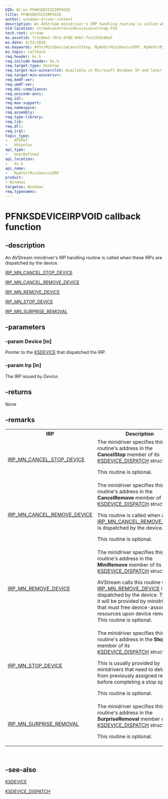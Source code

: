 ```yaml
---
UID: NC:ks.PFNKSDEVICEIRPVOID
title: PFNKSDEVICEIRPVOID
author: windows-driver-content
description: An AVStream minidriver's IRP handling routine is called when these IRPs are dispatched by the device.IRP_MN_CANCEL_STOP_DEVICEIRP_MN_CANCEL_REMOVE_DEVICEIRP_MN_REMOVE_DEVICEIRP_MN_STOP_DEVICEIRP_MN_SURPRISE_REMOVAL
old-location: stream\avstrminidevicecancelstop.htm
tech.root: stream
ms.assetid: 7c3cb6e2-707a-4f8d-84b7-fce1354c06af
ms.date: 4/23/2018
ms.keywords: AVStrMiniDeviceCancelStop, MyAVStrMiniDeviceIRP, MyAVStrMiniDeviceIRP routine [Streaming Media Devices], PFNKSDEVICEIRPVOID, avstclbk_5b19ddf6-52f4-4d93-b5e1-7d7b5a41fe8b.xml, ks/MyAVStrMiniDeviceIRP, stream.avstrminidevicecancelstop
ms.topic: callback
req.header: ks.h
req.include-header: Ks.h
req.target-type: Desktop
req.target-min-winverclnt: Available in Microsoft Windows XP and later operating systems and DirectX 8.0 and later DirectX versions.
req.target-min-winversvr: 
req.kmdf-ver: 
req.umdf-ver: 
req.ddi-compliance: 
req.unicode-ansi: 
req.idl: 
req.max-support: 
req.namespace: 
req.assembly: 
req.type-library: 
req.lib: 
req.dll: 
req.irql: 
topic_type:
-	APIRef
-	kbSyntax
api_type:
-	UserDefined
api_location:
-	ks.h
api_name:
-	MyAVStrMiniDeviceIRP
product:
- Windows
targetos: Windows
req.typenames: 
---
```


# PFNKSDEVICEIRPVOID callback function


## -description


An AVStream minidriver's IRP handling routine is called when these IRPs are dispatched by the device.


<a href="https://msdn.microsoft.com/library/windows/hardware/ff550826">IRP_MN_CANCEL_STOP_DEVICE</a>



<a href="https://msdn.microsoft.com/library/windows/hardware/ff550823">IRP_MN_CANCEL_REMOVE_DEVICE</a>



<a href="https://msdn.microsoft.com/library/windows/hardware/ff551738">IRP_MN_REMOVE_DEVICE</a>



<a href="https://msdn.microsoft.com/library/windows/hardware/ff551755">IRP_MN_STOP_DEVICE</a>



<a href="https://msdn.microsoft.com/library/windows/hardware/ff551760">IRP_MN_SURPRISE_REMOVAL</a>



## -parameters




### -param Device [in]

Pointer to the <a href="https://msdn.microsoft.com/library/windows/hardware/ff561681">KSDEVICE</a> that dispatched the IRP.


### -param Irp [in]

The IRP issued by <i>Device</i>.


## -returns



None




## -remarks



<table>
<tr>
<th>IRP</th>
<th>Description</th>
</tr>
<tr>
<td>
<a href="https://msdn.microsoft.com/library/windows/hardware/ff550826">IRP_MN_CANCEL_STOP_DEVICE</a>
</td>
<td>
The minidriver specifies this routine's address in the <b>CancelStop</b> member of its <a href="https://msdn.microsoft.com/library/windows/hardware/ff561693">KSDEVICE_DISPATCH</a> structure.

This routine is optional.

</td>
</tr>
<tr>
<td>
<a href="https://msdn.microsoft.com/library/windows/hardware/ff550823">IRP_MN_CANCEL_REMOVE_DEVICE</a>
</td>
<td>
The minidriver specifies this routine's address in the <b>CancelRemove</b> member of its <a href="https://msdn.microsoft.com/library/windows/hardware/ff561693">KSDEVICE_DISPATCH</a> structure.

This routine is called when an <a href="https://msdn.microsoft.com/library/windows/hardware/ff550823">IRP_MN_CANCEL_REMOVE_DEVICE</a> is dispatched by the device.

This routine is optional.

</td>
</tr>
<tr>
<td>
<a href="https://msdn.microsoft.com/library/windows/hardware/ff551738">IRP_MN_REMOVE_DEVICE</a>
</td>
<td>
The minidriver specifies this routine's address in the <b>MiniRemove</b> member of its <a href="https://msdn.microsoft.com/library/windows/hardware/ff561693">KSDEVICE_DISPATCH</a> structure.

AVStream calls this routine when an <a href="https://msdn.microsoft.com/library/windows/hardware/ff551738">IRP_MN_REMOVE_DEVICE</a> is dispatched by the device. Typically, it will be provided by minidrivers that must free device-associated resources upon device removal. This routine is optional.

</td>
</tr>
<tr>
<td>
<a href="https://msdn.microsoft.com/library/windows/hardware/ff551755">IRP_MN_STOP_DEVICE</a>
</td>
<td>
The minidriver specifies this routine's address in the <b>Stop</b> member of its <a href="https://msdn.microsoft.com/library/windows/hardware/ff561693">KSDEVICE_DISPATCH</a> structure.

This is usually provided by minidrivers that need to detach from previously assigned resources before completing a stop operation.

This routine is optional.

</td>
</tr>
<tr>
<td>
<a href="https://msdn.microsoft.com/library/windows/hardware/ff551760">IRP_MN_SURPRISE_REMOVAL</a>
</td>
<td>
The minidriver specifies this routine's address in the <b>SurpriseRemoval</b> member of its <a href="https://msdn.microsoft.com/library/windows/hardware/ff561693">KSDEVICE_DISPATCH</a> structure.

This routine is optional.

</td>
</tr>
</table>
 




## -see-also




<a href="https://msdn.microsoft.com/library/windows/hardware/ff561681">KSDEVICE</a>



<a href="https://msdn.microsoft.com/library/windows/hardware/ff561693">KSDEVICE_DISPATCH</a>
 

 

